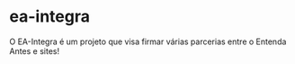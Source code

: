 # ea-integra
O EA-Integra é um projeto que visa firmar várias parcerias entre o Entenda Antes e sites!
